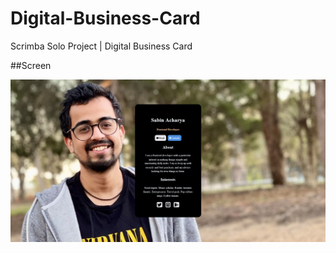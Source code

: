 # Digital-Business-Card
Scrimba Solo Project | Digital Business Card

##Screen

![Home Page](/src/images/homepage.png)
